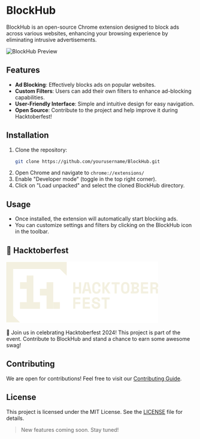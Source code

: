 # BlockHub

BlockHub is an open-source Chrome extension designed to block ads across various websites, enhancing your browsing experience by eliminating intrusive advertisements.

![BlockHub Preview](https://github.com/user-attachments/assets/f1af7f0e-ada4-4f9c-b459-7cf3d02ecac1)

## Features

- **Ad Blocking**: Effectively blocks ads on popular websites.
- **Custom Filters**: Users can add their own filters to enhance ad-blocking capabilities.
- **User-Friendly Interface**: Simple and intuitive design for easy navigation.
- **Open Source**: Contribute to the project and help improve it during Hacktoberfest!

## Installation

1. Clone the repository:
   ```sh
   git clone https://github.com/yourusername/BlockHub.git
   ```
2. Open Chrome and navigate to `chrome://extensions/`
3. Enable "Developer mode" (toggle in the top right corner).
4. Click on "Load unpacked" and select the cloned BlockHub directory.

## Usage

- Once installed, the extension will automatically start blocking ads.
- You can customize settings and filters by clicking on the BlockHub icon in the toolbar.

## 🎉 Hacktoberfest

![Hacktoberfest](./assets/logo-hacktoberfest-11--beige.2b2fdfcb.svg)

🚀 Join us in celebrating Hacktoberfest 2024! This project is part of the event. Contribute to BlockHub and stand a chance to earn some awesome swag!

## Contributing

We are open for contributions! Feel free to visit our [Contributing Guide](CONTRIBUTING.md).

## License

This project is licensed under the MIT License. See the [LICENSE](LICENSE) file for details.

> New features coming soon. Stay tuned!
